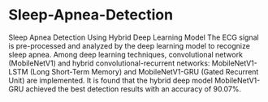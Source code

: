 # Sleep-Apnea-Detection
Sleep Apnea Detection Using Hybrid Deep Learning Model
The ECG signal is pre-processed and analyzed by the deep learning model to recognize sleep apnea. Among deep learning techniques, convolutional network (MobileNetV1) and hybrid convolutional-recurrent networks: MobileNetV1-LSTM (Long Short-Term Memory) and MobileNetV1-GRU (Gated Recurrent Unit) are implemented. It is found that the hybrid deep model MobileNetV1-GRU achieved the best detection results with an accuracy of 90.07%.
